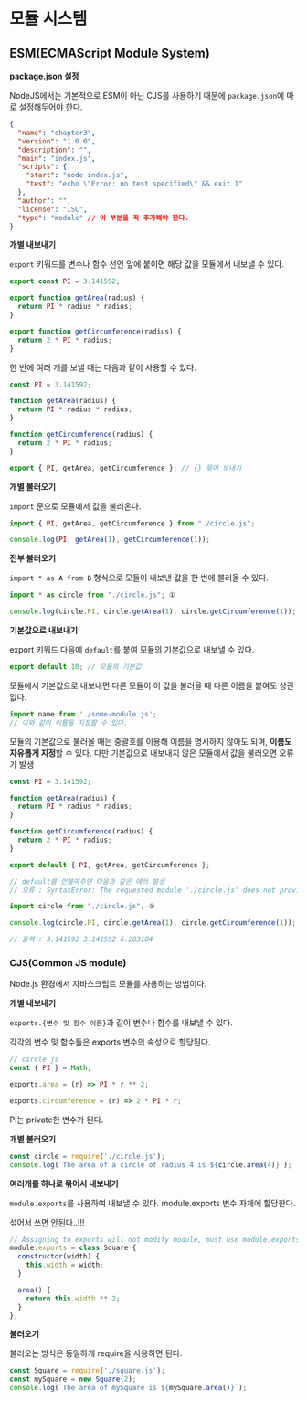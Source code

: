 # 모듈 시스템

## ESM(ECMAScript Module System)

**package.json 설정**

NodeJS에서는 기본적으로 ESM이 아닌 CJS를 사용하기 때문에 `package.json`에 따로 설정해두어야 한다.

```json
{
  "name": "chapter3",
  "version": "1.0.0",
  "description": "",
  "main": "index.js",
  "scripts": {
    "start": "node index.js",
    "test": "echo \"Error: no test specified\" && exit 1"
  },
  "author": "",
  "license": "ISC",
  "type": "module" // 이 부분을 꼭 추가해야 한다.
}
```



**개별 내보내기**

`export` 키워드를 변수나 함수 선언 앞에 붙이면 해당 값을 모듈에서 내보낼 수 있다.

```javascript
export const PI = 3.141592;

export function getArea(radius) {
  return PI * radius * radius;
}

export function getCircumference(radius) {
  return 2 * PI * radius;
}
```

한 번에 여러 개를 보낼 때는 다음과 같이 사용할 수 있다.

```javascript
const PI = 3.141592;

function getArea(radius) {
  return PI * radius * radius;
}

function getCircumference(radius) {
  return 2 * PI * radius;
}

export { PI, getArea, getCircumference }; // {} 묶어 보내기
```



**개별 불러오기**

`import` 문으로 모듈에서 값을 불러온다.

```javascript
import { PI, getArea, getCircumference } from "./circle.js";

console.log(PI, getArea(1), getCircumference(1)); 
```



**전부 불러오기**

`import * as A from B` 형식으로 모듈이 내보낸 값을 한 번에 불러올 수 있다.

```javascript
import * as circle from "./circle.js"; ①

console.log(circle.PI, circle.getArea(1), circle.getCircumference(1)); 
```



**기본값으로 내보내기**

export 키워드 다음에 `default`를 붙여 모듈의 기본값으로 내보낼 수 있다.

```javascript
export default 10; // 모듈의 기본값
```

모듈에서 기본값으로 내보내면 다른 모듈이 이 값을 불러올 때 다른 이름을 붙여도 상관없다.

```javascript
import name from './some-module.js';
// 이와 같이 이름을 지정할 수 있다.
```

모듈의 기본값으로 불러올 때는 중괄호를 이용해 이름을 명시하지 않아도 되며, **이름도 자유롭게 지정**할 수 있다. 다만 기본값으로 내보내지 않은 모듈에서 값을 불러오면 오류가 발생

```javascript
const PI = 3.141592;

function getArea(radius) {
  return PI * radius * radius;
}

function getCircumference(radius) {
  return 2 * PI * radius;
}

export default { PI, getArea, getCircumference };

// default를 안붙여주면 다음과 같은 에러 발생
// 오류 : SyntaxError: The requested module './circle.js' does not provide anexport named 'default'
```



```javascript
import circle from "./circle.js"; ①

console.log(circle.PI, circle.getArea(1), circle.getCircumference(1));

// 출력 : 3.141592 3.141592 6.283184
```



### CJS(Common JS module)

Node.js  환경에서 자바스크립트 모듈를 사용하는 방법이다.

**개별 내보내기**

`exports.{변수 및 함수 이름}`과 같이 변수나 함수를 내보낼 수 있다.

각각의 변수 및 함수들은 exports 변수의 속성으로 할당된다.

```javascript
// circle.js
const { PI } = Math;

exports.area = (r) => PI * r ** 2;

exports.circumference = (r) => 2 * PI * r; 
```

PI는 private한 변수가 된다.



**개별 불러오기**

```javascript
const circle = require('./circle.js');
console.log(`The area of a circle of radius 4 is ${circle.area(4)}`); 
```



**여러개를 하나로 묶어서 내보내기**

`module.exports`를 사용하여 내보낼 수 있다. module.exports 변수 자체에 할당한다.

섞어서 쓰면 안된다..!!!

```javascript
// Assigning to exports will not modify module, must use module.exports
module.exports = class Square {
  constructor(width) {
    this.width = width;
  }

  area() {
    return this.width ** 2;
  }
}; 
```



**불러오기**

불러오는 방식은 동일하게 require을 사용하면 된다.

```javascript
const Square = require('./square.js');
const mySquare = new Square(2);
console.log(`The area of mySquare is ${mySquare.area()}`); 
```



